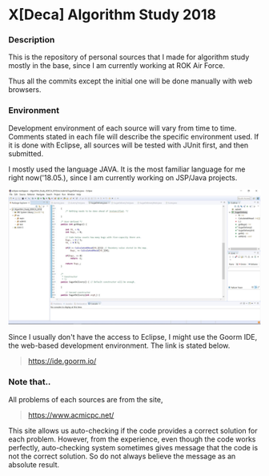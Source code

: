 # X[Deca] Algorithm Study 2018

### Description
 This is the repository of personal sources that I made for algorithm study mostly in the base, since I am currently working at ROK Air Force. 
 
 Thus all the commits except the initial one will be done manually with web browsers. 
 

### Environment
 Development environment of each source will vary from time to time. Comments stated in each file will describe the specific environment used. If it is done with Eclipse, all sources will be tested with JUnit first, and then submitted. 
 
 I mostly used the language JAVA. It is the most familiar language for me right now('18.05.), since I am currently working on JSP/Java projects.
 
 ![Environment](Environment.JPG)


 Since I usually don't have the access to Eclipse, I might use the Goorm IDE, the web-based development environment. The link is stated below.

 > <https://ide.goorm.io/>
 
 
### Note that..
 All problems of each sources are from the site, 
 
 > <https://www.acmicpc.net/>
 
 
 This site allows us auto-checking if the code provides a correct solution for each problem. However, from the experience, even though the code works perfectly, auto-checking system sometimes gives message that the code is not the correct solution. So do not always believe the message as an absolute result.


